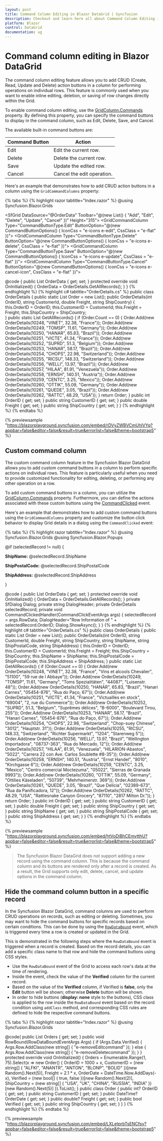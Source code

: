 ```yaml
---
layout: post
title: Command Column Editing in Blazor DataGrid | Syncfusion
description: Checkout and learn here all about Command Column Editing in Syncfusion Blazor DataGrid and much more details.
platform: Blazor
control: DataGrid
documentation: ug
---
```


# Command column editing in Blazor DataGrid

The command column editing feature allows you to add CRUD (Create, Read, Update and Delete) action buttons in a column for performing operations on individual rows. This feature is commonly used when you want to enable inline editing, deletion, or saving of row changes directly within the Grid.

To enable command column editing, use the [GridColumn.Commands](https://help.syncfusion.com/cr/blazor/Syncfusion.Blazor.Grids.GridColumn.html#Syncfusion_Blazor_Grids_GridColumn_Commands) property. By defining this property, you can specify the command buttons to display in the command column, such as Edit, Delete, Save, and Cancel.

The available built-in command buttons are:

| Command Button | Action                      |
|---------------|-----------------------------|
| Edit          | Edit the current row.       |
| Delete        | Delete the current row.     |
| Save          | Update the edited row.      |
| Cancel        | Cancel the edit operation.  |

Here's an example that demonstrates how to add CRUD action buttons in a column using the `GridCommandColumns` property:

{% tabs %}
{% highlight razor tabtitle="Index.razor" %}
@using Syncfusion.Blazor.Grids

<SfGrid DataSource="@OrderData" Toolbar="@(new List<string>() { "Add", "Edit", "Delete", "Update", "Cancel" })" Height="315">
    <GridEditSettings AllowAdding="true" AllowEditing="true" AllowDeleting="true" Mode="EditMode.Normal"></GridEditSettings>
    <GridColumns>
        <GridColumn Field=@nameof(OrderDetails.OrderID) HeaderText="Order ID" IsPrimaryKey="true" ValidationRules="@(new ValidationRules{ Required=true})" TextAlign="TextAlign.Right" Width="120"></GridColumn>
        <GridColumn Field=@nameof(OrderDetails.CustomerID) HeaderText="Customer Name" ValidationRules="@(new ValidationRules{ Required=true, MinLength=5})" Width="120"></GridColumn>
        <GridColumn Field=@nameof(OrderDetails.Freight) HeaderText="Freight" ValidationRules="@(new ValidationRules{ Required=true, Min=1, Max=1000})" Format="C2" TextAlign="TextAlign.Right" EditType="EditType.NumericEdit" Width="120"></GridColumn>
        <GridColumn Field=@nameof(OrderDetails.ShipCountry) HeaderText="Ship Country" EditType="EditType.DropDownEdit" Width="150"></GridColumn>
        <GridColumn HeaderText="Manage Records" Width="150">
            <GridCommandColumns>
                <GridCommandColumn Type="CommandButtonType.Edit" ButtonOption="@(new CommandButtonOptions() { IconCss = "e-icons e-edit", CssClass = "e-flat" })"></GridCommandColumn>
                <GridCommandColumn Type="CommandButtonType.Delete" ButtonOption="@(new CommandButtonOptions() { IconCss = "e-icons e-delete", CssClass = "e-flat" })"></GridCommandColumn>
                <GridCommandColumn Type="CommandButtonType.Save" ButtonOption="@(new CommandButtonOptions() { IconCss = "e-icons e-update", CssClass = "e-flat" })"></GridCommandColumn>
                <GridCommandColumn Type="CommandButtonType.Cancel" ButtonOption="@(new CommandButtonOptions() { IconCss = "e-icons e-cancel-icon", CssClass = "e-flat" })"></GridCommandColumn>
            </GridCommandColumns>
         </GridColumn>
    </GridColumns>
</SfGrid>

@code {
    public List<OrderDetails> OrderData { get; set; }
    protected override void OnInitialized()
    {
        OrderData = OrderDetails.GetAllRecords();
    }
}
{% endhighlight %}
{% highlight c# tabtitle="OrderDetails.cs" %}
public class OrderDetails
{
    public static List<OrderDetails> Order = new List<OrderDetails>();
    public OrderDetails(int OrderID, string CustomerId, double Freight, string ShipCountry)
    {
        this.OrderID = OrderID;
        this.CustomerID = CustomerId;
        this.Freight = Freight;
        this.ShipCountry = ShipCountry;    
    }
    public static List<OrderDetails> GetAllRecords()
    {
        if (Order.Count == 0)
        {
            Order.Add(new OrderDetails(10248, "VINET", 32.38, "France"));
            Order.Add(new OrderDetails(10249, "TOMSP", 11.61, "Germany"));
            Order.Add(new OrderDetails(10250, "HANAR", 65.83, "Brazil"));
            Order.Add(new OrderDetails(10251, "VICTE", 41.34, "France"));
            Order.Add(new OrderDetails(10252, "SUPRD", 51.3, "Belgium"));
            Order.Add(new OrderDetails(10253, "HANAR", 58.17, "Brazil"));
            Order.Add(new OrderDetails(10254, "CHOPS", 22.98, "Switzerland"));
            Order.Add(new OrderDetails(10255, "RICSU", 148.33, "Switzerland"));
            Order.Add(new OrderDetails(10256, "WELLI", 13.97, "Brazil"));
            Order.Add(new OrderDetails(10257, "HILAA", 81.91, "Venezuela"));
            Order.Add(new OrderDetails(10258, "ERNSH", 140.51, "Austria"));
            Order.Add(new OrderDetails(10259, "CENTC", 3.25, "Mexico"));
            Order.Add(new OrderDetails(10260, "OTTIK", 55.09, "Germany"));
            Order.Add(new OrderDetails(10261, "QUEDE", 3.05, "Brazil"));
            Order.Add(new OrderDetails(10262, "RATTC", 48.29, "USA"));
        }
        return Order;
    }
    public int OrderID { get; set; }
    public string CustomerID { get; set; }
    public double Freight { get; set; }
    public string ShipCountry { get; set; }
}
{% endhighlight %}
{% endtabs %}

{% previewsample "https://blazorplayground.syncfusion.com/embed/rDVyZWBVCmUhlVYq?appbar=false&editor=false&result=true&errorlist=false&theme=bootstrap5" %}

## Custom command column

The custom command column feature in the Syncfusion Blazor DataGrid allows you to add custom command buttons in a column to perform specific actions on individual rows. This feature is particularly useful when you need to provide customized functionality for editing, deleting, or performing any other operation on a row.

To add custom command buttons in a column, you can utilize the [GridColumn.Commands](https://help.syncfusion.com/cr/blazor/Syncfusion.Blazor.Grids.GridColumn.html#Syncfusion_Blazor_Grids_GridColumn_Commands) property. Furthermore, you can define the actions associated with these custom buttons using the [CommandClicked](https://help.syncfusion.com/cr/blazor/Syncfusion.Blazor.Grids.GridEvents-1.html#Syncfusion_Blazor_Grids_GridEvents_1_CommandClicked) event.

Here's an example that demonstrates how to add custom command buttons using the `GridCommandColumns` property and customize the button click behavior to display Grid details in a dialog using the `CommandClicked` event:

{% tabs %}
{% highlight razor tabtitle="Index.razor" %}
@using Syncfusion.Blazor.Grids
@using Syncfusion.Blazor.Popups

<SfGrid DataSource="@OrderData">
    <GridEvents TValue="OrderDetails" CommandClicked="CommandClickedHandler"></GridEvents>
    <GridEditSettings AllowAdding="true" AllowEditing="true" AllowDeleting="true" Mode="EditMode.Normal"></GridEditSettings>
    <GridColumns>
        <GridColumn Field=@nameof(OrderDetails.OrderID) HeaderText="Order ID" IsPrimaryKey="true" ValidationRules="@(new ValidationRules{ Required=true})" TextAlign="TextAlign.Right" Width="120"></GridColumn>
        <GridColumn Field=@nameof(OrderDetails.CustomerID) HeaderText="Customer Name" ValidationRules="@(new ValidationRules{ Required=true, MinLength=5})" Width="120"></GridColumn>
        <GridColumn Field=@nameof(OrderDetails.Freight) HeaderText="Freight" ValidationRules="@(new ValidationRules{ Required=true, Min=1, Max=1000})" Format="C2" TextAlign="TextAlign.Right" EditType="EditType.NumericEdit" Width="120"></GridColumn>
        <GridColumn Field=@nameof(OrderDetails.ShipCountry) HeaderText="Ship Country" EditType="EditType.DropDownEdit" Width="150"></GridColumn>
        <GridColumn HeaderText="Commands" Width="150">
            <GridCommandColumns>
                <GridCommandColumn ButtonOption="@(new CommandButtonOptions() { Content = "Details", CssClass = "e-flat" })"></GridCommandColumn>
            </GridCommandColumns>
        </GridColumn>
    </GridColumns>
</SfGrid>
<SfDialog @ref="Dialog" Visible="false" Width="50%" ShowCloseIcon="true" Header="@DialogHeader">
    <DialogTemplates>
        <Content>
            @if (selectedRecord != null)
            {
                <p><b>ShipName:</b> @selectedRecord.ShipName</p>
                <p><b>ShipPostalCode:</b> @selectedRecord.ShipPostalCode</p>
                <p><b>ShipAddress:</b> @selectedRecord.ShipAddress</p>
            }
        </Content>
    </DialogTemplates>
</SfDialog>

@code {
    public List<OrderDetails> OrderData { get; set; }
    protected override void OnInitialized()
    {
        OrderData = OrderDetails.GetAllRecords();
    }
    private SfDialog Dialog;
    private string DialogHeader;
    private OrderDetails selectedRecord;
    private void CommandClickedHandler(CommandClickEventArgs<OrderDetails> args)
    {
        selectedRecord = args.RowData; 
        DialogHeader="Row Information of " + selectedRecord.OrderID; 
        Dialog.ShowAsync();
    }
}
{% endhighlight %}
{% highlight c# tabtitle="OrderDetails.cs" %}
public class OrderDetails
{
    public static List<OrderDetails> Order = new List<OrderDetails>();
    public OrderDetails(int OrderID, string CustomerId, double Freight, string ShipCountry, string ShipName, string ShipPostalCode, string ShipAddress)
    {
        this.OrderID = OrderID;
        this.CustomerID = CustomerId;
        this.Freight = Freight;
        this.ShipCountry = ShipCountry;
        this.ShipName = ShipName;
        this.ShipPostalCode = ShipPostalCode;
        this.ShipAddress = ShipAddress;
    }
    public static List<OrderDetails> GetAllRecords()
    {
        if (Order.Count == 0)
        {
            Order.Add(new OrderDetails(10248, "VINET", 32.38, "France", "Vins et alcools Chevalier", "51100", "59 rue de l Abbaye"));
            Order.Add(new OrderDetails(10249, "TOMSP", 11.61, "Germany", "Toms Spezialitäten", "44087", "Luisenstr. 48"));
            Order.Add(new OrderDetails(10250, "HANAR", 65.83, "Brazil", "Hanari Carnes", "05454-876", "Rua do Paço, 67"));
            Order.Add(new OrderDetails(10251, "VICTE", 41.34, "France", "Victuailles en stock", "69004", "2, rue du Commerce"));
            Order.Add(new OrderDetails(10252, "SUPRD", 51.3, "Belgium", "Suprêmes délices", "B-6000", "Boulevard Tirou, 255"));
            Order.Add(new OrderDetails(10253, "HANAR", 58.17, "Brazil", "Hanari Carnes", "05454-876", "Rua do Paço, 67"));
            Order.Add(new OrderDetails(10254, "CHOPS", 22.98, "Switzerland", "Chop-suey Chinese", "3012", "Hauptstr. 31"));
            Order.Add(new OrderDetails(10255, "RICSU", 148.33, "Switzerland", "Richter Supermarkt", "1204", "Starenweg 5"));
            Order.Add(new OrderDetails(10256, "WELLI", 13.97, "Brazil", "Wellington Importadora", "08737-363", "Rua do Mercado, 12"));
            Order.Add(new OrderDetails(10257, "HILAA", 81.91, "Venezuela", "HILARION-Abastos", "5022", "Carrera 22 con Ave. Carlos Soublette #8-35"));
            Order.Add(new OrderDetails(10258, "ERNSH", 140.51, "Austria", "Ernst Handel", "8010", "Kirchgasse 6"));
            Order.Add(new OrderDetails(10259, "CENTC", 3.25, "Mexico", "Centro comercial Moctezuma", "05022", "Sierras de Granada 9993"));
            Order.Add(new OrderDetails(10260, "OTTIK", 55.09, "Germany", "Ottilies Käseladen", "50739", "Mehrheimerstr. 369"));
            Order.Add(new OrderDetails(10261, "QUEDE", 3.05, "Brazil", "Que Delícia", "02389-673", "Rua da Panificadora, 12"));
            Order.Add(new OrderDetails(10262, "RATTC", 48.29, "USA", "Rattlesnake Canyon Grocery", "87110", "2817 Milton Dr."));
        }
        return Order;
    }
    public int OrderID { get; set; }
    public string CustomerID { get; set; }
    public double Freight { get; set; }
    public string ShipCountry { get; set; }
    public string ShipName { get; set; }
    public string ShipPostalCode { get; set; }
    public string ShipAddress { get; set; }
}
{% endhighlight %}
{% endtabs %}

{% previewsample "https://blazorplayground.syncfusion.com/embed/htVoDiBhCEmvtthU?appbar=false&editor=false&result=true&errorlist=false&theme=bootstrap5" %}

> The Syncfusion Blazor DataGrid does not support adding a new record using the command column. This is because the command column and its buttons are rendered only after a record is created. As a result, the Grid supports only edit, delete, cancel, and update options in the command column.

## Hide the command column button in a specific record

In the Syncfusion Blazor DataGrid, command columns are used to perform CRUD operations on records, such as editing or deleting. Sometimes, you may want to hide the command buttons for specific records based on certain conditions. This can be done by using the [`RowDataBound`](https://blazor.syncfusion.com/documentation/datagrid/events#rowdatabound) event, which is triggered every time a row is created or updated in the Grid.

This is demonstrated in the following steps where the `RowDataBound` event is triggered when a record is created. Based on the record details, you can add a specific class name to that row and hide the command buttons using CSS styles.

* Use the `RowDataBound` event of the Grid to access each row's data at the time of rendering.
* Inside the event, check the value of the **Verified** column for the current record.
* Based on the value of the **Verified** column, if Verified is **false**, only the **Edit** button will be shown; otherwise **Delete** button will be shown.
* In order to hide buttons (**display: none** style to the buttons), CSS class is applied to the row inside the `RowDataBound` event based on the record condition using `addClass` method, and corresponding CSS rules are defined to hide the respective command buttons.

{% tabs %}
{% highlight razor tabtitle="Index.razor" %}
@using Syncfusion.Blazor.Grids

<SfGrid DataSource="@Orders" AllowPaging="true" Height="315">
    <GridEvents RowDataBound="RowBound" TValue="Order"></GridEvents>
    <GridEditSettings AllowAdding="true" AllowEditing="true" AllowDeleting="true"></GridEditSettings>
    <GridColumns>
        <GridColumn Field=@nameof(Order.OrderID) HeaderText="Order ID" IsPrimaryKey="true" TextAlign="TextAlign.Right" Width="120"></GridColumn>
        <GridColumn Field=@nameof(Order.CustomerID) HeaderText="Customer Name" Width="120"></GridColumn>
        <GridColumn Field=@nameof(Order.OrderDate) HeaderText=" Order Date" EditType="EditType.DatePickerEdit" Format="d" TextAlign="TextAlign.Right" Width="130"></GridColumn>
        <GridColumn Field=@nameof(Order.Freight) HeaderText="Freight" Format="C2" TextAlign="TextAlign.Right" Width="120"></GridColumn>
        <GridColumn HeaderText="Manage Records" Width="150">
            <GridCommandColumns>
                <GridCommandColumn Type="CommandButtonType.Edit" ButtonOption="@(new CommandButtonOptions() { IconCss = "e-icons e-edit", CssClass = "e-flat" })"></GridCommandColumn>
                <GridCommandColumn Type="CommandButtonType.Delete" ButtonOption="@(new CommandButtonOptions() { IconCss = "e-icons e-delete", CssClass = "e-flat" })"></GridCommandColumn>
                <GridCommandColumn Type="CommandButtonType.Save" ButtonOption="@(new CommandButtonOptions() { IconCss = "e-icons e-update", CssClass = "e-flat" })"></GridCommandColumn>
                <GridCommandColumn Type="CommandButtonType.Cancel" ButtonOption="@(new CommandButtonOptions() { IconCss = "e-icons e-cancel-icon", CssClass = "e-flat" })"></GridCommandColumn>
            </GridCommandColumns>
        </GridColumn>
    </GridColumns>
</SfGrid>
<style>
    /*to remove the edit button alone*/
    .e-removeEditcommand .e-unboundcell .e-unboundcelldiv button.e-Editbutton {
        display: none;
    }
    /*to remove the delete button alone*/
    .e-removeDeletecommand .e-unboundcell .e-unboundcelldiv button.e-Deletebutton {
        display: none;
    }
</style>
@code{
    public List<Order> Orders { get; set; }
    public void RowBound(RowDataBoundEventArgs<Order> Args)
    {
        if (Args.Data.Verified)
        {
            Args.Row.AddClass(new string[] { "e-removeEditcommand" });
        }
        else
        {
            Args.Row.AddClass(new string[] { "e-removeDeletecommand" });
        }
    }
    protected override void OnInitialized()
    {
        Orders = Enumerable.Range(1, 75).Select(x => new Order()
        {
            OrderID = 1000 + x,
            CustomerID = (new string[] { "ALFKI", "ANANTR", "ANTON", "BLONP", "BOLID" })[new Random().Next(5)],
            Freight = 2.1 * x,
            OrderDate = DateTime.Now.AddDays(-x),
            Verified = (new bool[] { true, false })[new Random().Next(2)],
            ShipCountry = (new string[] { "USA", "UK", "CHINA", "RUSSIA", "INDIA" })[new Random().Next(5)]
        }).ToList();
    }
    public class Order
    {
        public int? OrderID { get; set; }
        public string CustomerID { get; set; }
        public DateTime? OrderDate { get; set; }
        public double? Freight { get; set; }
        public bool Verified { get; set; }
        public string ShipCountry { get; set; }
    }
}
{% endhighlight %}
{% endtabs %}

{% previewsample "https://blazorplayground.syncfusion.com/embed/LXLetprbTsENCfsy?appbar=false&editor=false&result=true&errorlist=false&theme=bootstrap5" %}
